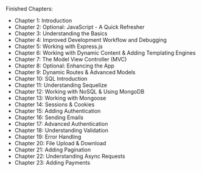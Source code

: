 Finished Chapters:

- Chapter 1: Introduction
- Chapter 2: Optional: JavaScript - A Quick Refresher
- Chapter 3: Understanding the Basics
- Chapter 4: Improved Development Workflow and Debugging
- Chapter 5: Working with Express.js
- Chapter 6: Working with Dynamic Content & Adding Templating Engines
- Chapter 7: The Model View Controller (MVC)
- Chapter 8: Optional: Enhancing the App
- Chapter 9: Dynamic Routes & Advanced Models
- Chapter 10: SQL Introduction
- Chapter 11: Understanding Sequelize
- Chapter 12: Working with NoSQL & Using MongoDB
- Chapter 13: Working with Mongoose
- Chapter 14: Sessions & Cookies
- Chapter 15: Adding Authentication
- Chapter 16: Sending Emails
- Chapter 17: Advanced Authentication
- Chapter 18: Understanding Validation
- Chapter 19: Error Handling
- Chapter 20: File Upload & Download
- Chapter 21: Adding Pagination
- Chapter 22: Understanding Async Requests
- Chapter 23: Adding Payments
